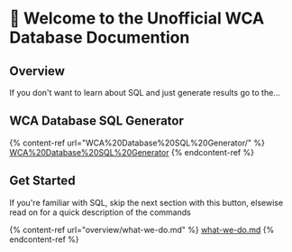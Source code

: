 # 👋 Welcome to the Unofficial WCA Database Documention

## Overview

If you don't want to learn about SQL and just generate results go to the...

## WCA Database SQL Generator

{% content-ref url="WCA%20Database%20SQL%20Generator/" %}
[WCA%20Database%20SQL%20Generator](WCA%20Database%20SQL%20Generator/)
{% endcontent-ref %}

## Get Started

If you're familiar with SQL, skip the next section with this button, elsewise read on for a quick description of the commands

{% content-ref url="overview/what-we-do.md" %}
[what-we-do.md](overview/what-we-do.md)
{% endcontent-ref %}
